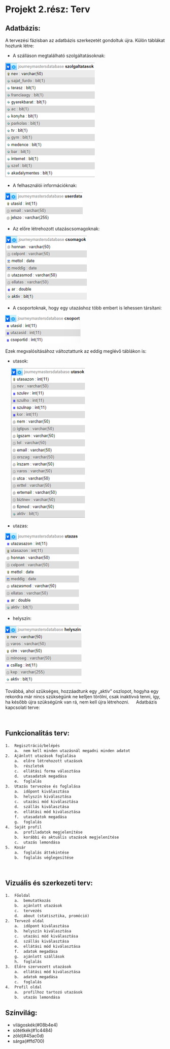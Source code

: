 # Projekt 2.rész: Terv
## Adatbázis:
A tervezési fázisban az adatbázis szerkezetét gondoltuk újra.
Külön táblákat hoztunk létre: 
-	A szálláson megtalálható szolgáltatásoknak:
 
 ![](database/kepek/szolgaltatasok.png)
 
-	A felhasználói információknak:

![](database/kepek/userdata.png)
 
-	Az előre létrehozott utazáscsomagoknak:
 
 ![](database/kepek/csomagok.png)
 
-	A csoportoknak, hogy egy utazáshoz több embert is lehessen társítani:

![](database/kepek/csoport.png)
 
Ezek megvalósításához változtattunk az eddig meglévő táblákon is:
-	utasok:
 
   ![](database/kepek/utasok.png)

-	utazas: 

 ![](database/kepek/utazas.png)
-	helyszin: 

 ![](database/kepek/helyszin.png)

Továbbá, ahol szükséges, hozzáadtunk egy „aktiv” oszlopot, hogyha egy rekordra már nincs szükségünk ne kelljen törölni, csak inaktívvá tenni, így, ha később újra szükségünk van rá, nem kell újra létrehozni. 
 
Adatbázis kapcsolati terve:
 
 
## Funkcionalitás terv:
    1.	Regisztráció/belépés
        a.	nem kell minden utazásnál megadni minden adatot
    2.	Ajánlott utazások foglalása
        a.	előre létrehozott utazások
        b.	részletek
        c.	ellátási forma választása
        d.	utasadatok megadása
        e.	foglalás
    3.	Utazás tervezése és foglalása
        a.	időpont kiválasztása
        b.	helyszín kiválasztása
        c.	utazási mód kiválasztása
        d.	szállás kiválasztása
        e.	ellátási mód kiválasztása
        f.	utasadatok megadása
        g.	foglalás
    4.	Saját profil
        a.	profiladatok megjelenítése
        b.	korábbi és aktuális utazások megjelenítése
        c.	utazás lemondása
    5.	Kosár
        a.	foglalás áttekintése
        b.	foglalás véglegesítése
 
## Vizuális és szerkezeti terv:
    1.	Főoldal
        a.	bemutatkozás
        b.	ajánlott utazások
        c.	tervezés
        d.	about (statisztika, promóció)
    2.	Tervező oldal
        a.	időpont kiválasztása
        b.	helyszín kiválasztása
        c.	utazási mód kiválasztása
        d.	szállás kiválasztása
        e.	ellátási mód kiválasztása
        f.	adatok megadása
        g.	ajánlott szállások
        h.	foglalás
    3.	Előre szervezett utazások
        a.	ellátási mód kiválasztása
        b.	adatok megadása
        c.	foglalás
    4.	Profil oldal
        a.	profilhoz tartozó utazások
        b.	utazás lemondása
## Színvilág: 
-	világoskék(#08b4e4)
-	sötétkék(#1c4484)
-	zöld(#45ac0d)
-	sárga(#ffd700)
